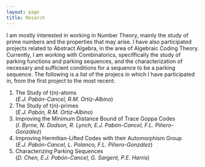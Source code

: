 ```yaml
---
layout: page
title: Resarch
---
```


<p> I am mostly interested in working in Number Theory, mainly the study of prime numbers and the properties that may arise. I have also
participated projects related to Abstract Algebra, in the area of Algebraic Coding Theory. Currently, I am working with Combinatorics,
speciffically the study of parking functions and parking sequences, and the characterization of necessary and sufficient conditions for
a sequence to be a parking sequence. The following is a list of the projecs in which I have participated in, from the first project to 
the most recent: </p>

1. The Study of t(n)-atoms <br> (<i>E.J. Pabón-Cancel, R.M. Ortiz-Albino</i>)
2. The Study of t(n)-primes <br> (<i>E.J. Pabón, R.M. Ortiz-Albino</i>)
3. Improving the Minimum Distance Bound of Trace Goppa Codes <br> (<i>I. Byrne, N. Dodson, R. Lynch, E.J. Pabón-Cancel, F.L. Piñero-González</i>) 
4. Improving Hermitian-Lifted Codes with their Automorphism Group <br> (<i>E.J. Pabón-Cancel, L. Polanco, F.L. Piñero-González</i>)
5. Characterizing Parking Sequences <br> (<i>D. Chen, E.J. Pabón-Cancel, G. Sargent, P.E. Harris</i>)
